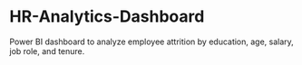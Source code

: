 # HR-Analytics-Dashboard
Power BI dashboard to analyze employee attrition by education, age, salary, job role, and tenure.
